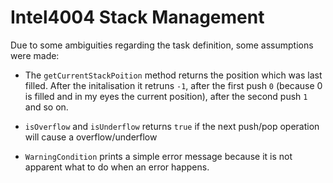 # Intel4004 Stack Management

Due to some ambiguities regarding the task definition, some assumptions were made:

- The `getCurrentStackPoition` method returns the position which was last filled. After the initalisation it retruns `-1`, after the first push `0` (because 0 is filled and in my eyes the current position), after the second push `1` and so on.

- `isOverflow` and `isUnderflow` returns `true` if the next push/pop operation will cause a overflow/underflow

- `WarningCondition` prints a simple error message because it is not apparent what to do when an error happens.
